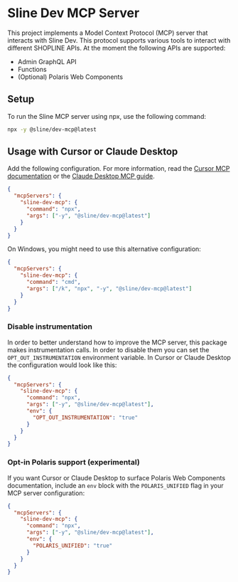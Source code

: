 # Sline Dev MCP Server

This project implements a Model Context Protocol (MCP) server that interacts with Sline Dev. This protocol supports various tools to interact with different SHOPLINE APIs. At the moment the following APIs are supported:

- Admin GraphQL API
- Functions
- (Optional) Polaris Web Components

## Setup

To run the Sline MCP server using npx, use the following command:

```bash
npx -y @sline/dev-mcp@latest
```

## Usage with Cursor or Claude Desktop

Add the following configuration. For more information, read the [Cursor MCP documentation](https://docs.cursor.com/context/model-context-protocol) or the [Claude Desktop MCP guide](https://modelcontextprotocol.io/quickstart/user).

```json
{
  "mcpServers": {
    "sline-dev-mcp": {
      "command": "npx",
      "args": ["-y", "@sline/dev-mcp@latest"]
    }
  }
}
```

On Windows, you might need to use this alternative configuration:

```json
{
  "mcpServers": {
    "sline-dev-mcp": {
      "command": "cmd",
      "args": ["/k", "npx", "-y", "@sline/dev-mcp@latest"]
    }
  }
}
```

### Disable instrumentation

In order to better understand how to improve the MCP server, this package makes instrumentation calls. In order to disable them you can set the `OPT_OUT_INSTRUMENTATION` environment variable. In Cursor or Claude Desktop the configuration would look like this:

```json
{
  "mcpServers": {
    "sline-dev-mcp": {
      "command": "npx",
      "args": ["-y", "@sline/dev-mcp@latest"],
      "env": {
        "OPT_OUT_INSTRUMENTATION": "true"
      }
    }
  }
}
```

### Opt-in Polaris support (experimental)

If you want Cursor or Claude Desktop to surface Polaris Web Components documentation, include an `env` block with the `POLARIS_UNIFIED` flag in your MCP server configuration:

```json
{
  "mcpServers": {
    "sline-dev-mcp": {
      "command": "npx",
      "args": ["-y", "@sline/dev-mcp@latest"],
      "env": {
        "POLARIS_UNIFIED": "true"
      }
    }
  }
}
```
